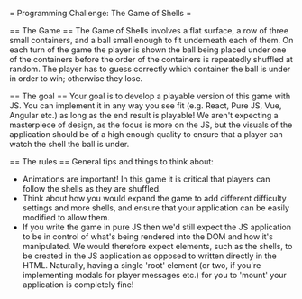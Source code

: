 = Programming Challenge: The Game of Shells =

== The Game ==
The Game of Shells involves a flat surface, a row of three small containers, and a ball small enough to fit underneath each of them. On each turn of the game the player is shown the ball being placed under one of the containers before the order of the containers is repeatedly shuffled at random. The player has to guess correctly which container the ball is under in order to win; otherwise they lose.

== The goal ==
Your goal is to develop a playable version of this game with JS. You can implement it in any way you see fit (e.g. React, Pure JS, Vue, Angular etc.) as long as the end result is playable! We aren't expecting a masterpiece of design, as the focus is more on the JS, but the visuals of the application should be of a high enough quality to ensure that a player can watch the shell the ball is under.

== The rules ==
General tips and things to think about:
* Animations are important! In this game it is critical that players can follow the shells as they are shuffled.
* Think about how you would expand the game to add different difficulty settings and more shells, and ensure that your application can be easily modified to allow them.
* If you write the game in pure JS then we'd still expect the JS application to be in control of what's being rendered into the DOM and how it's manipulated. We would therefore expect elements, such as the shells, to be created in the JS application as opposed to written directly in the HTML. Naturally, having a single 'root' element (or two, if you're implementing modals for player messages etc.) for you to 'mount' your application is completely fine!
